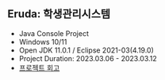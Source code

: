 ## Eruda: 학생관리시스템

* Java Console Project
* Windows 10/11
* Open JDK 11.0.1 / Eclipse 2021-03(4.19.0)
* Project Duration: 2023.03.06 - 2023.03.12
* [프로젝트 회고](https://velog.io/@unorthodox/1차-프로젝트-회고)
